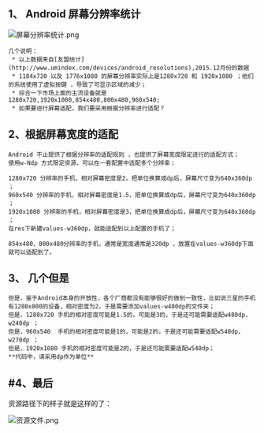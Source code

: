 1、 Android 屏幕分辨率统计
---
![屏幕分辨率统计.png](http://upload-images.jianshu.io/upload_images/1239900-1c2d31c8ca1aeee1.png?imageMogr2/auto-orient/strip%7CimageView2/2/w/1240)

    几个说明：
     * 以上数据来自[友盟统计](http://www.umindex.com/devices/android_resolutions),2015.12月份的数据
     * 1184x720 以及 1776x1080 的屏幕分辨率实际上是1280x720 和 1920x1080 ；他们的系统使用了虚拟按键 ，导致了可显示区域的减少；
     * 综合一下市场上面的主流设备就是1280x720,1920x1080,854x480,800x480,960x540;
     * 如果要进行屏幕适配，我们要采用根据分辨率进行适配？

2、根据屏幕宽度的适配
---
    Android 不止提供了根据分辨率的适配规则 ，也提供了屏幕宽度限定进行的适配方式；
    使用w-Ndp 方式限定资源，可以在一套配置中适配多个分辨率；

    1280x720 分辨率的手机，相对屏幕密度是2，把单位换算成dp后，屏幕尺寸变为640x360dp ；
    960x540 分辨率的手机，相对屏幕密度是1.5，把单位换算成dp后，屏幕尺寸变为640x360dp ；
    1920x1080 分辨率的手机，相对屏幕密度是3，把单位换算成dp后，屏幕尺寸变为640x360dp ；
    在res下新建values-w360dp，就能适配到以上配置的手机了；

    854x480，800x480分辨率的手机，通常是宽度通常是320dp ，放置在values-w360dp下面就可以适配到了。

3、 几个但是
---
    但是，鉴于Android本身的开放性，各个厂商都没有能够很好的做到一致性，比如说三星的手机有1280x800的设备，相对密度为2，于是需要添加values-w400dp的文件夹；
    但是，1280x720 手机的相对密度可能是1.5的，可能是3的，于是还可能需要适配w480dp，w240dp ；
    但是，960x540  手机的相对密度可能是1的，可能是2的，于是还可能需要适配w540dp，w270dp ；
    但是，1920x1080 手机的相对密度可能是2的，于是还可能需要适配w540dp；
    **代码中，请采用dp作为单位**
#4、最后
---
资源路径下的样子就是这样的了：

![资源文件.png](http://upload-images.jianshu.io/upload_images/1239900-21cb28477f803a23.png?imageMogr2/auto-orient/strip%7CimageView2/2/w/1240)

